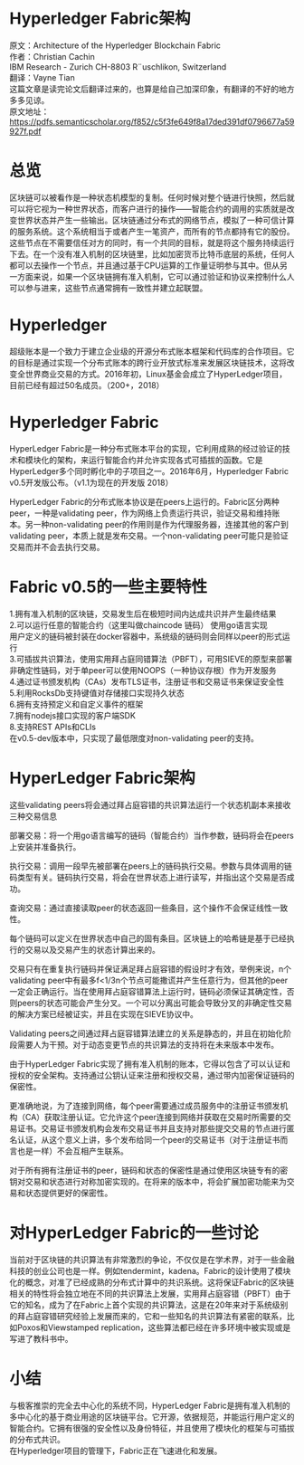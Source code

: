 # Hyperledger Fabric架构
原文：Architecture of the Hyperledger Blockchain Fabric  
作者：Christian Cachin  
IBM Research - Zurich CH-8803 R¨uschlikon, Switzerland  
翻译：Vayne Tian  
这篇文章是读完论文后翻译过来的，也算是给自己加深印象，有翻译的不好的地方多多见谅。  
原文地址：https://pdfs.semanticscholar.org/f852/c5f3fe649f8a17ded391df0796677a59927f.pdf

# 总览  
区块链可以被看作是一种状态机模型的复制。任何时候对整个链进行快照，然后就可以将它视为一种世界状态，而客户进行的操作——智能合约的调用的实质就是改变世界状态并产生一些输出。区块链通过分布式的网络节点，模拟了一种可信计算的服务系统。这个系统相当于或者产生一笔资产，而所有的节点都持有它的股份。这些节点在不需要信任对方的同时，有一个共同的目标，就是将这个服务持续运行下去。在一个没有准入机制的区块链里，比如加密货币比特币底层的系统，任何人都可以去操作一个节点，并且通过基于CPU运算的工作量证明参与其中。但从另一方面来说，如果一个区块链拥有准入机制，它可以通过验证和协议来控制什么人可以参与进来，这些节点通常拥有一致性并建立起联盟。

# Hyperledger
超级账本是一个致力于建立企业级的开源分布式账本框架和代码库的合作项目。它的目标是通过实现一个分布式账本的跨行业开放式标准来发展区块链技术，这将改变全世界商业交易的方式。2016年初，Linux基金会成立了HyperLedger项目，目前已经有超过50名成员。（200+，2018）

# Hyperledger Fabric
HyperLedger Fabric是一种分布式账本平台的实现，它利用成熟的经过验证的技术和模块化的架构，来运行智能合约并允许实现各式可插拔的函数。它是 HyperLedger多个同时孵化中的子项目之一。2016年6月，Hyperledger Fabric v0.5开发版公布。（v1.1为现在的开发版 2018）

HyperLedger Fabric的分布式账本协议是在peers上运行的。Fabric区分两种peer，一种是validating peer，作为网络上负责运行共识，验证交易和维持账本。另一种non-validating peer的作用则是作为代理服务器，连接其他的客户到validating peer，本质上就是发布交易。一个non-validating peer可能只是验证交易而并不会去执行交易。
	
# Fabric v0.5的一些主要特性

1.拥有准入机制的区块链，交易发生后在极短时间内达成共识并产生最终结果  
2.可以运行任意的智能合约（这里叫做chaincode 链码） 使用go语言实现  
用户定义的链码被封装在docker容器中，系统级的链码则会同样以peer的形式运行  
3.可插拔共识算法，使用实用拜占庭同错算法（PBFT），可用SIEVE的原型来部署非确定性链码，对于单peer可以使用NOOPS（一种协议存根）作为开发服务  
4.通过证书颁发机构（CAs）发布TLS证书，注册证书和交易证书来保证安全性  
5.利用RocksDb支持键值对存储接口实现持久状态  
6.拥有支持预定义和自定义事件的框架  
7.拥有nodejs接口实现的客户端SDK  
8.支持REST APIs和CLIs  
在v0.5-dev版本中，只实现了最低限度对non-validating peer的支持。  


# HyperLedger Fabric架构
	
这些validating peers将会通过拜占庭容错的共识算法运行一个状态机副本来接收三种交易信息  

部署交易：将一个用go语言编写的链码（智能合约）当作参数，链码将会在peers上安装并准备执行。  

执行交易：调用一段早先被部署在peers上的链码执行交易。参数与具体调用的链码类型有关。链码执行交易，将会在世界状态上进行读写，并指出这个交易是否成功。 

查询交易：通过直接读取peer的状态返回一些条目，这个操作不会保证线性一致性。  

每个链码可以定义在世界状态中自己的固有条目。区块链上的哈希链是基于已经执行的交易以及交易产生的状态计算出来的。  

交易只有在重复执行链码并保证满足拜占庭容错的假设时才有效，举例来说，n个validating peer中有最多f<1/3n个节点可能撒谎并产生任意行为，但其他的peer一定会正确运行。当在使用拜占庭容错算法上运行时，链码必须保证其确定性，否则peers的状态可能会产生分叉。一个可以分离出可能会导致分叉的非确定性交易的解决方案已经被证实，并且在实现在SIEVE协议中。  

Validating peers之间通过拜占庭容错算法建立的关系是静态的，并且在初始化阶段需要人为干预。对于动态变更节点的共识算法的支持将在未来版本中发布。  

由于HyperLedger Fabric实现了拥有准入机制的账本，它得以包含了可以认证和授权的安全架构。支持通过公钥认证来注册和授权交易，通过带内加密保证链码的保密性。

更准确地说，为了连接到网络，每个peer需要通过成员服务中的注册证书颁发机构（CA）获取注册认证。它允许这个peer连接到网络并获取在交易时所需要的交易证书。交易证书颁发机构会发布交易证书并且支持对那些提交交易的节点进行匿名认证，从这个意义上讲，多个发布给同一个peer的交易证书（对于注册证书而言也是一样）不会互相产生联系。  

对于所有拥有注册证书的peer，链码和状态的保密性是通过使用区块链专有的密钥对交易和状态进行对称加密实现的。在将来的版本中，将会扩展加密功能来为交易和状态提供更好的保密性。  


# 对HyperLedger Fabric的一些讨论
当前对于区块链的共识算法有非常激烈的争论，不仅仅是在学术界，对于一些金融科技的创业公司也是一样。例如tendermint，kadena。Fabric的设计使用了模块化的概念，对准了已经成熟的分布式计算中的共识系统。这将保证Fabric的区块链相关的特性将会独立地在不同的共识算法上发展，实用拜占庭容错（PBFT）由于它的知名，成为了在Fabric上首个实现的共识算法，这是在20年来对于系统级别的拜占庭容错研究经验上发展而来的，它和一些知名的共识算法有紧密的联系，比如Poxos和Viewstamped replication，这些算法都已经在许多环境中被实现或是写进了教科书中。

# 小结

与极客推崇的完全去中心化的系统不同，HyperLedger Fabric是拥有准入机制的多中心化的基于商业用途的区块链平台。它开源，依据规范，并能运行用户定义的智能合约。它拥有很强的安全性以及身份特征，并且使用了模块化的框架与可插拔的分布式共识。  
在Hyperledger项目的管理下，Fabric正在飞速进化和发展。  

